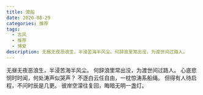 ```yaml
---
title: 渡船
date: 2020-08-29
categories: 推荐
tags:
  - 古风
  - 推荐
  - 博爱
description: 无昼无夜恶浪生，半浸苦海半风尘。何辞浪里常出没，为渡世间过路人。
---
```


无昼无夜恶浪生，半浸苦海半风尘。
何辞浪里常出没，为渡世间过路人。
心底悲悯时时闻，何处涛声似哭声？
不逐白云任自由，一枕惊涛系船绳。
但得有人待启程，不问时辰是几更。
彼岸空濛往复回，晦暗无明一盏灯。